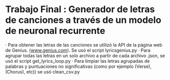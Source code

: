 # Trabajo Final : Generador de letras de canciones a través de un modelo de neuronal recurrente

· Para obtener las letras de las canciones se utilizó la API de la página web de Genius. (www.genius.com). Se usó el script lyricsgenius.py
· Para agrupar todas las letras en un solo archivo a partir de cada archivo .json, se usó el script get_lyrics_loop.py
· Para limpiar las letras agrupadas de palabras y puntuaciones no significativas (como por ejemplo (Verse), (Chorus), etc)) se usó clean_csv.py
